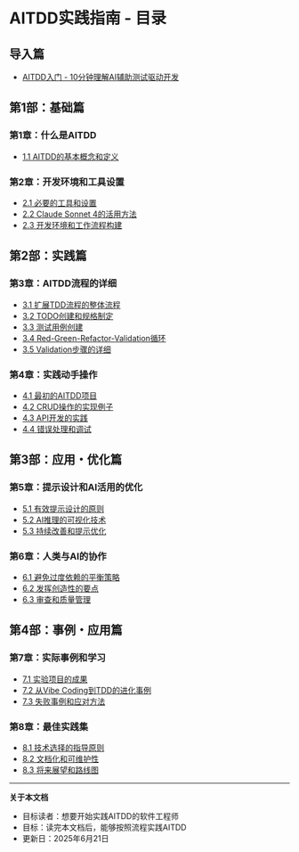 # AITDD实践指南 - 目录

## 导入篇
- [AITDD入门 - 10分钟理解AI辅助测试驱动开发](./aitdd-getting-started.md)

## 第1部：基础篇

### 第1章：什么是AITDD
- [1.1 AITDD的基本概念和定义](./01-fundamentals/01-aitdd-definition.md)

### 第2章：开发环境和工具设置
- [2.1 必要的工具和设置](./02-environment/01-tools-setup.md)
- [2.2 Claude Sonnet 4的活用方法](./02-environment/02-claude-usage.md)
- [2.3 开发环境和工作流程构建](./02-environment/03-workflow-setup.md)

## 第2部：实践篇

### 第3章：AITDD流程的详细
- [3.1 扩展TDD流程的整体流程](./03-process/01-extended-tdd-flow.md)
- [3.2 TODO创建和规格制定](./03-process/02-todo-and-specification.md)
- [3.3 测试用例创建](./03-process/03-test-case-creation.md)
- [3.4 Red-Green-Refactor-Validation循环](./03-process/04-rgr-validation-cycle.md)
- [3.5 Validation步骤的详细](./03-process/05-validation-details.md)

### 第4章：实践动手操作
- [4.1 最初的AITDD项目](./04-hands-on/01-first-project.md)
- [4.2 CRUD操作的实现例子](./04-hands-on/02-crud-example.md)
- [4.3 API开发的实践](./04-hands-on/03-api-development.md)
- [4.4 错误处理和调试](./04-hands-on/04-error-handling.md)

## 第3部：应用・优化篇

### 第5章：提示设计和AI活用的优化
- [5.1 有效提示设计的原则](./05-optimization/01-prompt-design.md)
- [5.2 AI推理的可视化技术](./05-optimization/02-ai-inference-visualization.md)
- [5.3 持续改善和提示优化](./05-optimization/03-continuous-improvement.md)

### 第6章：人类与AI的协作
- [6.1 避免过度依赖的平衡策略](./06-collaboration/01-balance-strategy.md)
- [6.2 发挥创造性的要点](./06-collaboration/02-creativity-points.md)
- [6.3 审查和质量管理](./06-collaboration/03-review-quality.md)

## 第4部：事例・应用篇

### 第7章：实际事例和学习
- [7.1 实验项目的成果](./07-case-studies/01-experimental-results.md)
- [7.2 从Vibe Coding到TDD的进化事例](./07-case-studies/02-evolution-case.md)
- [7.3 失败事例和应对方法](./07-case-studies/03-failure-cases.md)

### 第8章：最佳实践集
- [8.1 技术选择的指导原则](./08-best-practices/01-tech-selection.md)
- [8.2 文档化和可维护性](./08-best-practices/02-documentation.md)
- [8.3 将来展望和路线图](./08-best-practices/03-future-vision.md)

---

**关于本文档**
- 目标读者：想要开始实践AITDD的软件工程师
- 目标：读完本文档后，能够按照流程实践AITDD
- 更新日：2025年6月21日